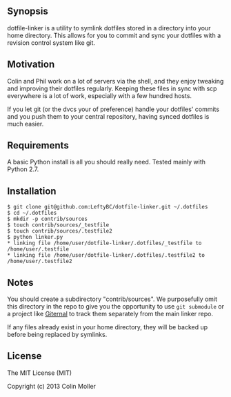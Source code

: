## Synopsis

dotfile-linker is a utility to symlink dotfiles stored in a directory into your home directory.  This allows for you to commit and sync your dotfiles with a revision control system like git.

## Motivation

Colin and Phil work on a lot of servers via the shell, and they enjoy tweaking and improving their dotfiles regularly.  Keeping these files in sync with scp everywhere is a lot of work, especially with a few hundred hosts.

If you let git (or the dvcs your of preference) handle your dotfiles' commits and you push them to your central repository, having synced dotfiles is much easier.

## Requirements
A basic Python install is all you should really need.  Tested mainly with Python 2.7.

## Installation
```
$ git clone git@github.com:LeftyBC/dotfile-linker.git ~/.dotfiles
$ cd ~/.dotfiles
$ mkdir -p contrib/sources
$ touch contrib/sources/_testfile
$ touch contrib/sources/.testfile2
$ python linker.py
* linking file /home/user/dotfile-linker/.dotfiles/_testfile to /home/user/.testfile 
* linking file /home/user/dotfile-linker/.dotfiles/.testfile2 to /home/user/.testfile2
``` 
 
## Notes
You should create a subdirectory "contrib/sources".  We purposefully omit this directory in the repo to give you the opportunity to use ```git submodule``` or a project like [Giternal](https://github.com/patmaddox/giternal) to track them separately from the main linker repo.

If any files already exist in your home directory, they will be backed up before being replaced by symlinks.

## License

The MIT License (MIT)

Copyright (c) 2013 Colin Moller

